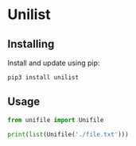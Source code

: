 # Unilist

## Installing
Install and update using pip:
```console
pip3 install unilist
```

## Usage
```python
from unifile import Unifile

print(list(Unifile('./file.txt')))
```
